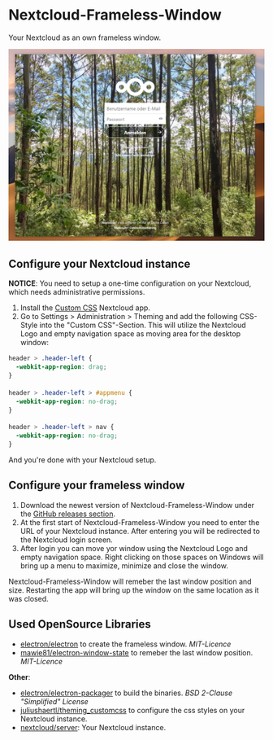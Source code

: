 # Nextcloud-Frameless-Window
Your Nextcloud as an own frameless window.

![Screenshot](Screenshot.png)

## Configure your Nextcloud instance
**NOTICE**: You need to setup a one-time configuration on your Nextcloud, which needs administrative permissions. 

1. Install the [Custom CSS](https://apps.nextcloud.com/apps/theming_customcss) Nextcloud app.
2. Go to Settings > Administration > Theming and add the following CSS-Style into the "Custom CSS"-Section. This will utilize the Nextcloud Logo and empty navigation space as moving area for the desktop window:
```css
header > .header-left {
  -webkit-app-region: drag;
}

header > .header-left > #appmenu {
  -webkit-app-region: no-drag;
}

header > .header-left > nav {
  -webkit-app-region: no-drag;
}
```
And you're done with your Nextcloud setup.

## Configure your frameless window
1. Download the newest version of Nextcloud-Frameless-Window under the [GitHub releases section](https://github.com/getNameFromUser/Nextcloud-Frameless-Window/releases/).
2. At the first start of Nextcloud-Frameless-Window you need to enter the URL of your Nextcloud instance. After entering you will be redirected to the Nextcloud login screen.
3. After login you can move yor window using the Nextcloud Logo and empty navigation space. Right clicking on those spaces on Windows will bring up a menu to maximize, minimize and close the window.

Nextcloud-Frameless-Window will remeber the last window position and size. Restarting the app will bring up the window on the same location as it was closed.

## Used OpenSource Libraries

+ [electron/electron](https://github.com/electron/electron) to create the frameless window. *MIT-Licence*
+ [mawie81/electron-window-state](https://github.com/mawie81/electron-window-state) to remeber the last window position. *MIT-Licence*

**Other**:
+ [electron/electron-packager](https://github.com/electron/electron-packager) to build the binaries. *BSD 2-Clause "Simplified" License*
+ [juliushaertl/theming_customcss](https://github.com/juliushaertl/theming_customcss) to configure the css styles on your Nextcloud instance.
+ [nextcloud/server](https://github.com/nextcloud/server): Your Nextcloud instance.
